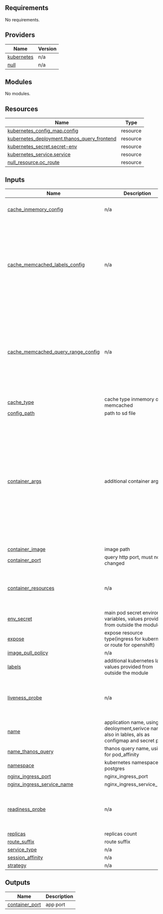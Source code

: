 <!-- BEGIN_TF_DOCS -->
## Requirements

No requirements.

## Providers

| Name | Version |
|------|---------|
| <a name="provider_kubernetes"></a> [kubernetes](#provider\_kubernetes) | n/a |
| <a name="provider_null"></a> [null](#provider\_null) | n/a |

## Modules

No modules.

## Resources

| Name | Type |
|------|------|
| [kubernetes_config_map.config](https://registry.terraform.io/providers/hashicorp/kubernetes/latest/docs/resources/config_map) | resource |
| [kubernetes_deployment.thanos_query_frontend](https://registry.terraform.io/providers/hashicorp/kubernetes/latest/docs/resources/deployment) | resource |
| [kubernetes_secret.secret-env](https://registry.terraform.io/providers/hashicorp/kubernetes/latest/docs/resources/secret) | resource |
| [kubernetes_service.service](https://registry.terraform.io/providers/hashicorp/kubernetes/latest/docs/resources/service) | resource |
| [null_resource.oc_route](https://registry.terraform.io/providers/hashicorp/null/latest/docs/resources/resource) | resource |

## Inputs

| Name | Description | Type | Default | Required |
|------|-------------|------|---------|:--------:|
| <a name="input_cache_inmemory_config"></a> [cache\_inmemory\_config](#input\_cache\_inmemory\_config) | n/a | `map` | <pre>{<br>  "validity": "6h"<br>}</pre> | no |
| <a name="input_cache_memcached_labels_config"></a> [cache\_memcached\_labels\_config](#input\_cache\_memcached\_labels\_config) | n/a | `map` | <pre>{<br>  "addresses": "thanos-memcached-0.thanos-memcached:11211, thanos-memcached-1.thanos-memcached:11211",<br>  "dns_provider_update_interval": "10s",<br>  "max_async_buffer_size": "100000",<br>  "max_async_concurrency": "20",<br>  "max_get_multi_batch_size": "1000",<br>  "max_get_multi_concurrency": "100",<br>  "max_idle_connections": "100",<br>  "max_item_size": "16MB",<br>  "timeout": "10s"<br>}</pre> | no |
| <a name="input_cache_memcached_query_range_config"></a> [cache\_memcached\_query\_range\_config](#input\_cache\_memcached\_query\_range\_config) | n/a | `map` | <pre>{<br>  "addresses": "thanos-memcached-0.thanos-memcached:11211, thanos-memcached-1.thanos-memcached:11211",<br>  "dns_provider_update_interval": "10s",<br>  "max_async_buffer_size": "100000",<br>  "max_async_concurrency": "20",<br>  "max_get_multi_batch_size": "1000",<br>  "max_get_multi_concurrency": "100",<br>  "max_idle_connections": "100",<br>  "max_item_size": "1MB",<br>  "timeout": "10s"<br>}</pre> | no |
| <a name="input_cache_type"></a> [cache\_type](#input\_cache\_type) | cache type  inmemory or memcached | `string` | `"inmemory"` | no |
| <a name="input_config_path"></a> [config\_path](#input\_config\_path) | path to sd file | `string` | `"/thanos"` | no |
| <a name="input_container_args"></a> [container\_args](#input\_container\_args) | additional container args | `list` | <pre>[<br>  "--log.level=info",<br>  "--log.format=logfmt",<br>  "--query-frontend.compress-responses",<br>  "--query-range.split-interval=12h",<br>  "--query-range.max-retries-per-request=10",<br>  "--query-range.max-query-parallelism=128",<br>  "--query-range.partial-response",<br>  "--labels.response-cache-max-freshness=5m",<br>  "--labels.split-interval=12h",<br>  "--labels.max-retries-per-request=10",<br>  "--labels.max-query-parallelism=256",<br>  "--labels.partial-response",<br>  "--query-frontend.log-queries-longer-than=10s"<br>]</pre> | no |
| <a name="input_container_image"></a> [container\_image](#input\_container\_image) | image path | `string` | n/a | yes |
| <a name="input_container_port"></a> [container\_port](#input\_container\_port) | query http port, must not be changed | `number` | `9090` | no |
| <a name="input_container_resources"></a> [container\_resources](#input\_container\_resources) | n/a | `map` | <pre>{<br>  "limits_cpu": "0.05",<br>  "limits_memory": "250M",<br>  "requests_cpu": "0.05",<br>  "requests_memory": "200M"<br>}</pre> | no |
| <a name="input_env_secret"></a> [env\_secret](#input\_env\_secret) | main pod secret enviroment variables, values provided from outside the module | `map(any)` | `{}` | no |
| <a name="input_expose"></a> [expose](#input\_expose) | expose resource type(ingress for kubernetes or route for openshift) | `string` | `"none"` | no |
| <a name="input_image_pull_policy"></a> [image\_pull\_policy](#input\_image\_pull\_policy) | n/a | `string` | `"Always"` | no |
| <a name="input_labels"></a> [labels](#input\_labels) | additional kubernetes labels, values provided from outside the module | `map(string)` | `{}` | no |
| <a name="input_liveness_probe"></a> [liveness\_probe](#input\_liveness\_probe) | n/a | `map` | <pre>{<br>  "failure_threshold": 3,<br>  "initial_delay_seconds": 10,<br>  "period_seconds": 60,<br>  "timeout_seconds": 5<br>}</pre> | no |
| <a name="input_name"></a> [name](#input\_name) | application name, using as deoloyment,serivce names, also in lables, als as configmap and secret prefix | `string` | `"thanos-query-frontend"` | no |
| <a name="input_name_thanos_query"></a> [name\_thanos\_query](#input\_name\_thanos\_query) | thanos query name, using for pod\_affinity | `string` | `"thanos-query"` | no |
| <a name="input_namespace"></a> [namespace](#input\_namespace) | kubernetes namespace for postgres | `string` | `"monitoring"` | no |
| <a name="input_nginx_ingress_port"></a> [nginx\_ingress\_port](#input\_nginx\_ingress\_port) | nginx\_ingress\_port | `number` | `8080` | no |
| <a name="input_nginx_ingress_service_name"></a> [nginx\_ingress\_service\_name](#input\_nginx\_ingress\_service\_name) | nginx\_ingress\_service\_name | `string` | n/a | yes |
| <a name="input_readiness_probe"></a> [readiness\_probe](#input\_readiness\_probe) | n/a | `map` | <pre>{<br>  "failure_threshold": 3,<br>  "initial_delay_seconds": 10,<br>  "period_seconds": 60,<br>  "timeout_seconds": 5<br>}</pre> | no |
| <a name="input_replicas"></a> [replicas](#input\_replicas) | replicas count | `number` | `1` | no |
| <a name="input_route_suffix"></a> [route\_suffix](#input\_route\_suffix) | route suffix | `string` | `"none"` | no |
| <a name="input_service_type"></a> [service\_type](#input\_service\_type) | n/a | `string` | `"ClusterIP"` | no |
| <a name="input_session_affinity"></a> [session\_affinity](#input\_session\_affinity) | n/a | `string` | `"ClientIP"` | no |
| <a name="input_strategy"></a> [strategy](#input\_strategy) | n/a | `string` | `"RollingUpdate"` | no |

## Outputs

| Name | Description |
|------|-------------|
| <a name="output_container_port"></a> [container\_port](#output\_container\_port) | app port |
<!-- END_TF_DOCS -->